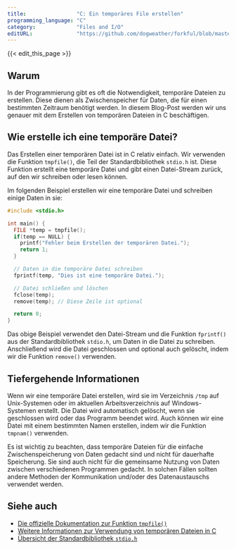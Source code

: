 ```yaml
---
title:                "C: Ein temporäres File erstellen"
programming_language: "C"
category:             "Files and I/O"
editURL:              "https://github.com/dogweather/forkful/blob/master/content/de/c/creating-a-temporary-file.md"
---
```


{{< edit_this_page >}}

## Warum

In der Programmierung gibt es oft die Notwendigkeit, temporäre Dateien zu erstellen. Diese dienen als Zwischenspeicher für Daten, die für einen bestimmten Zeitraum benötigt werden. In diesem Blog-Post werden wir uns genauer mit dem Erstellen von temporären Dateien in C beschäftigen.

## Wie erstelle ich eine temporäre Datei?

Das Erstellen einer temporären Datei ist in C relativ einfach. Wir verwenden die Funktion `tmpfile()`, die Teil der Standardbibliothek `stdio.h` ist. Diese Funktion erstellt eine temporäre Datei und gibt einen Datei-Stream zurück, auf den wir schreiben oder lesen können.

Im folgenden Beispiel erstellen wir eine temporäre Datei und schreiben einige Daten in sie:

```C
#include <stdio.h>

int main() {
  FILE *temp = tmpfile();
  if(temp == NULL) {
    printf("Fehler beim Erstellen der temporären Datei.");
    return 1;
  }

  // Daten in die temporäre Datei schreiben
  fprintf(temp, "Dies ist eine temporäre Datei.");

  // Datei schließen und löschen
  fclose(temp);
  remove(temp); // Diese Zeile ist optional

  return 0;
}
```

Das obige Beispiel verwendet den Datei-Stream und die Funktion `fprintf()` aus der Standardbibliothek `stdio.h`, um Daten in die Datei zu schreiben. Anschließend wird die Datei geschlossen und optional auch gelöscht, indem wir die Funktion `remove()` verwenden.

## Tiefergehende Informationen

Wenn wir eine temporäre Datei erstellen, wird sie im Verzeichnis `/tmp` auf Unix-Systemen oder im aktuellen Arbeitsverzeichnis auf Windows-Systemen erstellt. Die Datei wird automatisch gelöscht, wenn sie geschlossen wird oder das Programm beendet wird. Auch können wir eine Datei mit einem bestimmten Namen erstellen, indem wir die Funktion `tmpnam()` verwenden.

Es ist wichtig zu beachten, dass temporäre Dateien für die einfache Zwischenspeicherung von Daten gedacht sind und nicht für dauerhafte Speicherung. Sie sind auch nicht für die gemeinsame Nutzung von Daten zwischen verschiedenen Programmen gedacht. In solchen Fällen sollten andere Methoden der Kommunikation und/oder des Datenaustauschs verwendet werden.

## Siehe auch

- [Die offizielle Dokumentation zur Funktion `tmpfile()`](https://www.cplusplus.com/reference/cstdio/tmpfile/)
- [Weitere Informationen zur Verwendung von temporären Dateien in C](https://www.geeksforgeeks.org/temporary-file-in-c-programming/)
- [Übersicht der Standardbibliothek `stdio.h`](https://www.tutorialspoint.com/c_standard_library/stdio_h.htm)